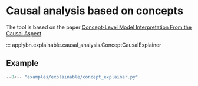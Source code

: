 # Causal analysis based on concepts

The tool is based on the paper [Concept-Level Model Interpretation From the Causal Aspect](https://ieeexplore.ieee.org/abstract/document/9904301)

::: applybn.explainable.causal_analysis.ConceptCausalExplainer

## Example

``` py title="examples/explainable/concept_explainer.py"
--8<-- "examples/explainable/concept_explainer.py"
```
